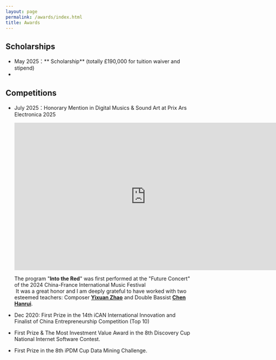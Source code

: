 ```yaml
---
layout: page
permalink: /awards/index.html
title: Awards
---
```


## Scholarships

- May 2025：** Scholarship** (totally £190,000 for tuition waiver and stipend)<br>
- 

## Competitions

- July 2025：Honorary Mention in Digital Musics & Sound Art at Prix Ars Electronica 2025<br>
  
  <iframe width="710" height="400" src="https://www.youtube.com/embed/a0pfoXxqRu0" frameborder="0" allow="accelerometer; autoplay; clipboard-write; encrypted-media; gyroscope; picture-in-picture" allowfullscreen></iframe>
  
  The program "**Into the Red**" was first performed at the "Future Concert" of the 2024 China-France International Music Festival<br><img title="" src="https://shiyi099.github.io/Billion.github.io/images/awards/IntotheRed.png" alt="" data-align="inline">
  It was a great honor and I am deeply grateful to have worked with two esteemed teachers: Composer [**Yixuan Zhao**](https://www.ccom.edu.cn/info/15131/214431.htm) and Double Bassist [**Chen Hanrui**](https://www.ccom.edu.cn/info/14771/211261.htm).<br>
  <img title="" src="https://shiyi099.github.io/Billion.github.io/images/awards/IntotheRedPperformers.jpg" alt="" data-align="inline">

- Dec 2020: First Prize in the 14th iCAN International Innovation and Finalist of China Entrepreneurship Competition (Top 10)<br>
  <img title="" src="https://shiyi099.github.io/Billion.github.io/images/awards/iCAN2020.jpg" alt="" data-align="inline">

- First Prize & The Most Investment Value Award in the 8th Discovery Cup National Internet Software Contest.<br>

- First Prize in the 8th iPDM Cup Data Mining Challenge.<br>